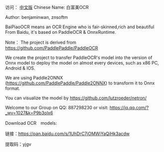 
访问： [中文版](readme_cn.md)             Chinese Name: 白富美OCR

Author: benjaminwan, znsoftm

BaiPiaoOCR means an  OCR Engine who is fair-skinned,rich and beautiful  From Baidu, it's based on PaddleOCR & OnnxRuntime.

Note： The project is derived from https://github.com/PaddlePaddle/PaddleOCR

We create the project to transfer PaddleOCR's model into the version of Onnx model to deploy the model on almost every devices, such as x86 PC, Android & IOS.

We are using Paddle2ONNX (https://github.com/PaddlePaddle/Paddle2ONNX)  to transform it to Onnx format.




You can visualize the model by https://github.com/lutzroeder/netron/


Welcome to our Group on QQ: 887298230
or visit: https://jq.qq.com/?_wv=1027&k=P9b3olx6


Download OCR　models:

链接：https://pan.baidu.com/s/1UhDrC7iOMWiYaQiHk3acdw 

提取码：yjgv 

